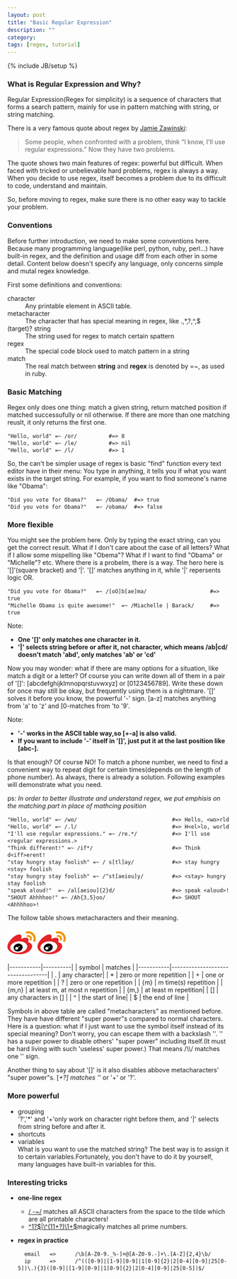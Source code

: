 ```yaml
---
layout: post
title: "Basic Regular Expression"
description: ""
category: 
tags: [regex, tutorial]
---
```

{% include JB/setup %}


### What is Regular Expression and Why? 
Regular Expression(Regex for simplicity) is a sequence of characters that forms a search pattern, mainly for use in pattern matching with string, or string matching.

There is a very famous quote about regex by [Jamie Zawinski](http://www.jwz.org/):
> Some people, when confronted with a problem, 
> think “I know, I'll use regular expressions.”
> Now they have two problems.

The quote shows two main features of regex: powerful but difficult. When faced with tricked or unbelievable hard problems, regex is always a way. When you decide to use regex, itself becomes a problem due to its difficult to code, understand and maintain.

So, before moving to regex, make sure there is no other easy way to tackle your problem. 

### Conventions
Before further introduction, we need to make some conventions here. Because many programming language(like perl, python, ruby, perl...) have built-in regex, and the definition and usage diff from each other in some detail. Content below doesn't specify any language, only concerns simple and mutal regex knowledge.


First some definitions and conventions:
<dl>
<dt>character</dt>
<dd>Any printable element in ASCII table.</dd>

<dt>metacharacter</dt>
<dd>The character that has special meaning in regex, like .,*,?,^,$</dd>

<dt>(target)? string</dt>
<dd>The string used for regex to match certain spattern</dd>

<dt>regex</dt>
<dd>The special code block used to match pattern in a string</dd>

<dt>match</dt>
<dd>The real match between <strong>string</strong> and <strong>regex</strong> is denoted by =~, as used in ruby.</dd>
</dl>


### Basic Matching
Regex only does one thing: match a given string, return matched position if matched successufully or nil otherwise. If there are more than one matching reuslt, it only returns the first one.

	"Hello, world" =~ /or/			#=> 8
	"Hello, world" =~ /le/   		#=> nil
	"Hello, world" =~ /l/			#=> 1

So, the can't be simpler usage of regex is basic "find" function every text editor have in their menu: You type in anything, 
it tells you if what you want exists in the target string. For example, if you want to find someone's name like "Obama":

    "Did you vote for Obama?"   =~ /Obama/  #=> true
    "Did you vote for Obama?"   =~ /obama/  #=> false

### More flexible
You might see the problem here. Only by typing the exact string, can you get the correct result. What if I don't care about the case of 
all letters? What if I allow some mispelling like "Obema"? What if I want to find "Obama" or "Michelle"? etc.
Where there is a probelm, there is a way. The hero here is '[]'(square bracket) and '|'. '[]' matches anything in it, while '|' repersents logic
OR.

    "Did you vote for Obama?"   =~ /[oO]b[ae]ma/                    #=> true
    "Michelle Obama is quite awesome!"  =~ /Miachelle | Barack/     #=> true

Note:  

* __One '[]' only matches one character in it.__
* __'|' selects string before or after it, not character, which means /ab|cd/ doesn't match 'abd', only matches 'ab' or 'cd'__


Now you may wonder: what if there are many options for a situation, like match a digit or a letter? Of course you can write down 
all of them in a pair of '[]': [abcdefghijklmnopqrstuvwxyz] or [0123456789]. Write these down for once may still be okay, but frequently using them 
is a nightmare. '[]' solves it before you know, the powerful '-' sign. [a-z] matches anything from 'a' to 'z' and [0-matches from 'to '9'.

Note:  

* __'-' works in the ASCII table way,so [+-a] is also valid.__
* __If you want to include '-' itself in '[]', just put it at the last position like [abc-].__ 

Is that enough? Of course NO! To match a phone number, we need to find a convenient way to repeat digit for certain times(depends on the length of phone number).
As always, there is already a solution. Following examples will demonstrate what you need.

ps: _In order to better illustrate and understand regex, we put emphisis on the matching part in place of mathcing position_  

	"Hello, world" =~ /wo/								#=> Hello, <wo>rld
	"Hello, world" =~ /.l/								#=> H<el>lo, world
	"I'll use regular expressions." =~ /re.*/			#=> I'll use <regular expressions.>
	"Think different!" =~ /if*/							#=> Think d<iff>erent!
	"stay hungry stay foolish" =~ / s[tl]ay/			#=> stay hungry <stay> foolish 
	"stay hungry stay foolish" =~ /^st[aeiou]y/			#=> <stay> hungry stay foolish
	"speak aloud!"  =~ /al[aeiou]{2}d/                  #=> speak <aloud>!
	"SHOUT Ahhhhoo!" =~ /Ah{3,5}oo/                     #=> SHOUT <Ahhhhoo>!
	

The follow table shows metacharacters and their meaning.

![regex](../images/weibo.png)
![regex](https://github.com/JackwuCode/jackwucode.github.com/raw/master/images/weibo.png)

|-----------|----------|
| symbol	| matches  |
|-----------|----------------------------------|
| .	| any character|
| *	| zero or more repetition  | 
| + | one or more repetition   | 
| ?	| zero or one repetition   |
| {m}   | m time(s) repetition |
| {m,n}	| at least m, at most n repetition |
| {m,}  | at least m repetition|
| []	| any characters in [] |
| ^ | the start of line|
| $ | the end of line  |

Symbols in above table are called "metacharacters"  as mentioned before. They have have different
"super power"s compared to normal characters. Here is a question: what if I just want to use the symbol itself
instead of its special meaning? Don't worry, you can escape them with a backslash '\'. '\' has a super power to 
disable others' "super power" including itself.(It must be hard living with such 'useless' super power.)
That means /\\\\/ matches one '\' sign.

Another thing to say about '[]' is it also disables abbove metacharacters' "super power"s. 
[*+?] matches '*' or '+' or '?'. 
 

###  More powerful
* grouping  
    '?','*' and '+'only work on character right before them, and '|' selects from string before and after it.
* shortcuts
* variables  
	What is you want to use the matched string? The best way is to assign it to certain variables.Fortunately, you don't have to do it by yourself, many languages have built-in variables for this.  
	

### Interesting tricks
* __one-line regex__
	- [/ -~/](http://www.catonmat.net/blog/my-favorite-regex/)  matches all ASCII characters from the space to the tilde which are all printable characters!
	- [\^1?$|\^(11+?)\1+$](http://coolshell.cn/articles/2704.html)magically matches all prime numbers.
* __regex in practice__
  
		email   =>		/\b[A-Z0-9._%-]+@[A-Z0-9.-]+\.[A-Z]{2,4}\b/
		ip		=>		/^(([0-9]|[1-9][0-9]|1[0-9]{2}|2[0-4][0-9]|25[0-5])\.){3}([0-9]|[1-9][0-9]|1[0-9]{2}|2[0-4][0-9]|25[0-5])$/

